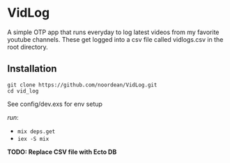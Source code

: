 # VidLog

A simple OTP app that runs everyday to log latest videos from my favorite youtube channels. These get logged into a csv file called vidlogs.csv in the root directory.

## Installation

```
git clone https://github.com/noordean/VidLog.git
cd vid_log
```

See config/dev.exs for env setup

_run_:
- `mix deps.get`
- `iex -S mix`

**TODO: Replace CSV file with Ecto DB**

